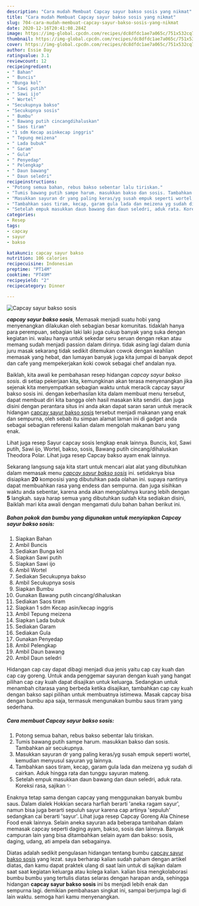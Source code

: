 ```yaml
---
description: "Cara mudah Membuat Capcay sayur bakso sosis yang nikmat"
title: "Cara mudah Membuat Capcay sayur bakso sosis yang nikmat"
slug: 704-cara-mudah-membuat-capcay-sayur-bakso-sosis-yang-nikmat
date: 2020-12-16T20:41:08.284Z
image: https://img-global.cpcdn.com/recipes/dc8dfdc1ae7a065c/751x532cq70/capcay-sayur-bakso-sosis-foto-resep-utama.jpg
thumbnail: https://img-global.cpcdn.com/recipes/dc8dfdc1ae7a065c/751x532cq70/capcay-sayur-bakso-sosis-foto-resep-utama.jpg
cover: https://img-global.cpcdn.com/recipes/dc8dfdc1ae7a065c/751x532cq70/capcay-sayur-bakso-sosis-foto-resep-utama.jpg
author: Essie Day
ratingvalue: 3.1
reviewcount: 12
recipeingredient:
- " Bahan"
- " Buncis"
- "Bunga kol"
- " Sawi putih"
- " Sawi ijo"
- " Wortel"
- "Secukupnya bakso"
- "Secukupnya sosis"
- " Bumbu"
- " Bawang putih cincangdihaluskan"
- " Saos tiram"
- "1 sdm Kecap asinkecap inggris"
- " Tepung meizena"
- " Lada bubuk"
- " Garam"
- " Gula"
- " Penyedap"
- " Pelengkap"
- " Daun bawang"
- " Daun seledri"
recipeinstructions:
- "Potong semua bahan, rebus bakso sebentar lalu tiriskan."
- "Tumis bawang putih sampe harum. masukkan bakso dan sosis. Tambahkan air secukupnya."
- "Masukkan sayuran dr yang paling keras/yg susah empuk seperti wortel, kemudian menyusul sayuran yg lainnya."
- "Tambahkan saos tiram, kecap, garam gula lada dan meizena yg sudah di cairkan. Aduk hingga rata dan tunggu sayuran mateng."
- "Setelah empuk masukkan daun bawang dan daun seledri, aduk rata. Koreksi rasa, sajikan ✨"
categories:
- Resep
tags:
- capcay
- sayur
- bakso

katakunci: capcay sayur bakso 
nutrition: 106 calories
recipecuisine: Indonesian
preptime: "PT14M"
cooktime: "PT49M"
recipeyield: "2"
recipecategory: Dinner

---
```



![Capcay sayur bakso sosis](https://img-global.cpcdn.com/recipes/dc8dfdc1ae7a065c/751x532cq70/capcay-sayur-bakso-sosis-foto-resep-utama.jpg)

<b><i>capcay sayur bakso sosis</i></b>, Memasak menjadi suatu hobi yang menyenangkan dilakukan oleh sebagian besar komunitas. tidaklah hanya para perempuan, sebagian laki laki juga cukup banyak yang suka dengan kegiatan ini. walau hanya untuk sekedar seru seruan dengan rekan atau memang sudah menjadi passion dalam dirinya. tidak asing lagi dalam dunia juru masak sekarang tidak sedikit ditemukan cowok dengan keahlian memasak yang hebat, dan lumayan banyak juga kita jumpai di banyak depot dan cafe yang mempekerjakan koki cowok sebagai chef andalan nya.

Baiklah, kita awali ke pembahasan resep hidangan <i>capcay sayur bakso sosis</i>. di setiap pekerjaan kita, kemungkinan akan terasa menyenangkan jika sejenak kita menyempatkan sebagian waktu untuk meracik capcay sayur bakso sosis ini. dengan keberhasilan kita dalam membuat menu tersebut, dapat membuat diri kita bangga oleh hasil masakan kita sendiri. dan juga disini dengan perantara situs ini anda akan dapat saran saran untuk meracik hidangan <u>capcay sayur bakso sosis</u> tersebut menjadi makanan yang enak dan sempurna, oleh sebab itu simpan alamat laman ini di gadget anda sebagai sebagian referensi kalian dalam mengolah makanan baru yang enak.

Lihat juga resep Sayur capcay sosis lengkap enak lainnya. Buncis, kol, Sawi putih, Sawi ijo, Wortel, bakso, sosis, Bawang putih cincang/dihaluskan Theodora Polar. Lihat juga resep Capcay bakso ayam enak lainnya.


Sekarang langsung saja kita start untuk mencari alat alat yang dibutuhkan dalam memasak menu <u><i>capcay sayur bakso sosis</i></u> ini. setidaknya bisa disiapkan <b>20</b> komposisi yang dibutuhkan pada olahan ini. supaya nantinya dapat membuahkan rasa yang endess dan sempurna. dan juga sisihkan waktu anda sebentar, karena anda akan mengolahnya kurang lebih dengan <b>5</b> langkah. saya harap semua yang dibutuhkan sudah kita sediakan disini, Baiklah mari kita awali dengan mengamati dulu bahan bahan berikut ini.

<!--inarticleads1-->

##### Bahan pokok dan bumbu yang digunakan untuk menyiapkan Capcay sayur bakso sosis:

1. Siapkan  Bahan
1. Ambil  Buncis
1. Sediakan Bunga kol
1. Siapkan  Sawi putih
1. Siapkan  Sawi ijo
1. Ambil  Wortel
1. Sediakan Secukupnya bakso
1. Ambil Secukupnya sosis
1. Siapkan  Bumbu
1. Gunakan  Bawang putih cincang/dihaluskan
1. Sediakan  Saos tiram
1. Siapkan 1 sdm Kecap asin/kecap inggris
1. Ambil  Tepung meizena
1. Siapkan  Lada bubuk
1. Sediakan  Garam
1. Sediakan  Gula
1. Gunakan  Penyedap
1. Ambil  Pelengkap
1. Ambil  Daun bawang
1. Ambil  Daun seledri


Hidangan cap cay dapat dibagi menjadi dua jenis yaitu cap cay kuah dan cap cay goreng. Untuk anda penggemar sayuran dengan kuah yang hangat pilihan cap cay kuah dapat disajikan untuk keluarga. Sedangkan untuk menambah citarasa yang berbeda ketika disajikan, tambahkan cap cay kuah dengan bakso sapi pilihan untuk membuatnya istimewa. Masak capcay bisa dengan bumbu apa saja, termasuk mengunakan bumbu saus tiram yang sederhana. 

<!--inarticleads2-->

##### Cara membuat Capcay sayur bakso sosis:

1. Potong semua bahan, rebus bakso sebentar lalu tiriskan.
1. Tumis bawang putih sampe harum. masukkan bakso dan sosis. Tambahkan air secukupnya.
1. Masukkan sayuran dr yang paling keras/yg susah empuk seperti wortel, kemudian menyusul sayuran yg lainnya.
1. Tambahkan saos tiram, kecap, garam gula lada dan meizena yg sudah di cairkan. Aduk hingga rata dan tunggu sayuran mateng.
1. Setelah empuk masukkan daun bawang dan daun seledri, aduk rata. Koreksi rasa, sajikan ✨


Enaknya tetap sama dengan capcay yang menggunakan banyak bumbu saus. Dalam dialek Hokkian secara harfiah berarti &#39;aneka ragam sayur&#39;, namun bisa juga berarti sepuluh sayur karena cap artinya &#39;sepuluh&#39; sedangkan cai berarti &#39;sayur&#39;. Lihat juga resep Capcay Goreng Ala Chinese Food enak lainnya. Selain aneka sayuran ada beberapa tambahan dalam memasak capcay seperti daging ayam, bakso, sosis dan lainnya. Banyak campuran lain yang bisa ditambahkan selain ayam dan bakso: sosis, daging, udang, ati ampela dan sebagainya. 

Diatas adalah sedikit pengulasan hidangan tentang bumbu <u>capcay sayur bakso sosis</u> yang lezat. saya berharap kalian sudah paham dengan artikel diatas, dan kamu dapat praktek ulang di saat lain untuk di sajikan dalam saat saat kegiatan keluarga atau kolega kalian. kalian bisa mengkolaborasi bumbu bumbu yang tertulis diatas selaras dengan harapan anda, sehingga hidangan <b>capcay sayur bakso sosis</b> ini bs menjadi lebih enak dan sempurna lagi. demikian pembahasan singkat ini, sampai berjumpa lagi di lain waktu. semoga hari kamu menyenangkan.
